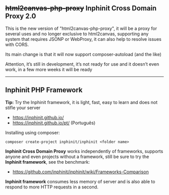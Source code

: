 ## <s>html2canvas-php-proxy</s> Inphinit Cross Domain Proxy 2.0

This is the new version of "html2canvas-php-proxy", it will be a proxy for several uses and no longer exclusive to html2canvas, supporting any system that requires JSONP or WebProxy, it can also help to resolve issues with CORS.

Its main change is that it will now support composer-autoload (and the like)

Attention, it’s still in development, it’s not ready for use and it doesn’t even work, in a few more weeks it will be ready

---

## Inphinit PHP Framework

**Tip:** Try the Inphinit framework, it is light, fast, easy to learn and does not stifle your server

- https://inphinit.github.io/
- https://inphinit.github.io/pt/ (Português)

Installing using composer:

```
composer create-project inphinit/inphinit <folder name>
```

**Inphinit Cross Domain Proxy** works independently of frameworks, supports anyone and even projects without a framework, still be sure to try the **Inphinit framework**, see the benchmark:

- https://github.com/inphinit/inphinit/wiki/Frameworks-Comparison

**Inphinit framework** consumes less memory of server and is also able to respond to more HTTP requests in a second.
